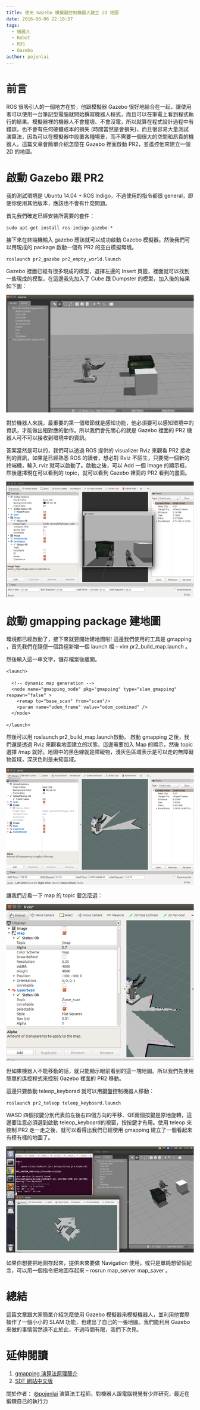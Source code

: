 ```yaml
---
title: 使用 Gazebo 模擬器控制機器人建立 2D 地圖
date: 2016-08-06 22:18:57
tags:
  - 機器人
  - Robot
  - ROS
  - Gazebo
author: pojenlai
---
```


# 前言

ROS 很吸引人的一個地方在於，他跟模擬器 Gazebo 很好地結合在一起，讓使用者可以使用一台筆記型電腦就開始撰寫機器人程式，而且可以在筆電上看到程式執行的結果。模擬器裡的機器人不會撞壞、不會沒電，所以就算在程式設計過程中有錯誤，也不會有任何硬體成本的損失 (時間當然是會損失)，而且很容易大量測試演算法，因為可以在模擬器中設置各種場景，而不需要一個很大的空間和昂貴的機器人。這篇文章會簡單介紹怎麼在 Gazebo 裡面啟動 PR2，並遙控他來建立一個 2D 的地圖。

# 啟動 Gazebo 跟 PR2

我的測試環境是 Ubuntu 14.04 + ROS Indigo，不過使用的指令都很 general，即便你使用其他版本，應該也不會有什麼問題。

首先我們確定已經安裝所需要的套件：

```
sudo apt-get install ros-indigo-gazebo-*
```

接下來在終端機輸入 gazebo 應該就可以成功啟動 Gazebo 模擬器。然後我們可以用現成的 package 啟動一個有 PR2 的空白模擬環境。

```
roslaunch pr2_gazebo pr2_empty_world.launch
```

Gazebo 裡面已經有很多現成的模型，選擇左邊的 Insert 頁籤，裡面就可以找到一些現成的模型，在這邊我先加入了 Cube 跟 Dumpster 的模型，加入後的結果如下圖：

![gazebo](/img/pojenlai/gazebo1.png)

對於機器人來說，最重要的第一個環節就是感知功能，他必須要可以感知環境中的資訊，才能做出相對應的動作。所以我們會先關心的就是 Gazebo 裡面的 PR2 機器人可不可以接收到環境中的資訊。

答案當然是可以的，我們可以透過 ROS 提供的 visualizer Rviz 來觀看 PR2 接收到的資訊，如果是已經熟悉 ROS 的讀者，想必對 Rviz 不陌生，只要開一個新的終端機，輸入 rviz 就可以啟動了。啟動之後，可以 Add 一個 Image 的顯示框，然後選擇現在可以看到的 topic，就可以看到 Gazebo 裡面的 PR2 看到的畫面。

![gazebo](/img/pojenlai/gazebo2.png)

# 啟動 gmapping package 建地圖

環境都已經啟動了，接下來就要開始建地圖啦! 這邊我們使用的工具是 gmapping ，首先我們在隨便一個路徑新增一個 launch 檔 –  vim pr2_build_map.launch 。

然後輸入這一串文字，儲存檔案後離開。

```
<launch>

  <!-- dynamic map generation -->
  <node name="gmapping_node" pkg="gmapping" type="slam_gmapping" respawn="false" >
    <remap to="base_scan" from="scan"/>
    <param name="odom_frame" value="odom_combined" />
  </node>

</launch>
```

然後可以用 roslaunch pr2_build_map.launch啟動。
啟動 gmapping 之後，我們還是透過 Rviz 來觀看地圖建立的狀態，這邊需要加入 Map 的顯示，然後 topic 選擇 /map 就好。地圖中的黑色線就是障礙物，淺灰色區域表示是可以走的無障礙物區域，深灰色則是未知區域。

![gazebo](/img/pojenlai/gazebo3.png)


讓我們近看一下 map 的 topic 要怎麼選：

![gazebo](/img/pojenlai/gazebo4.png)


但如果機器人不能移動的話，就只能顯示眼前看到的這一塊地圖。所以我們先使用簡單的遙控程式來控制 Gazebo 裡面的 PR2 移動。

這邊只要啟動 teleop_keyborad 就可以用鍵盤控制機器人移動：

```
roslaunch pr2_teleop teleop_keyboard.launch
```

WASD 四個按鍵分別代表前左後右四個方向的平移、QE兩個按鍵是原地旋轉，這邊要注意必須選到啟動 teleop_keyboard的視窗，按按鍵才有用。使用 teleop 來控制 PR2 走一走之後，就可以看得出我們已經使用 gmapping 建立了一個看起來有模有樣的地圖了。

![gazebo](/img/pojenlai/gazebo5.png)

如果你想要把地圖存起來，提供未來要做 Navigation 使用，或只是單純想留個紀念，可以用一個指令把地圖存起來 – rosrun map_server map_saver 。


# 總結

這篇文章跟大家簡單介紹怎麼使用 Gazebo 模擬器來模擬機器人，並利用他實際操作了一個小小的 SLAM 功能，也建出了自己的一張地圖。我們能利用 Gazebo 來做的事情當然遠不止於此，不過時間有限，我們下次見。

# 延伸閱讀
1. [gmapping 演算法原理簡介](https://people.eecs.berkeley.edu/~pabbeel/cs287-fa11/slides/gmapping.pdf)
2. [SDF 網站中文版](http://sdformat.cn/)


關於作者：
[@pojenlai](https://pojenlai.wordpress.com/) 演算法工程師，對機器人跟電腦視覺有少許研究，最近在鍛鍊自己的執行力
